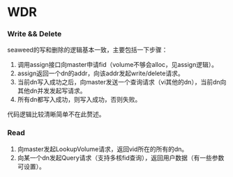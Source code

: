 # WDR

###  Write && Delete

seaweed的写和删除的逻辑基本一致，主要包括一下步骤：

1. 调用assign接口向master申请fid（volume不够会alloc，见assign逻辑）。
2. assign返回一个dn的addr，向该addr发起write/delete请求。
3. 当前dn写入成功之后，向master发送一个查询请求（vi其他的dn），当前dn向其他dn并发发起写请求。
4. 所有dn都写入成功，则写入成功，否则失败。

代码逻辑比较清晰简单不在此赘述。

### Read

1. 向master发起LookupVolume请求，返回vid所在的所有的dn。
2. 向某一个dn发起Query请求（支持多核fid查询），返回用户数据（有一些参数可设置）。